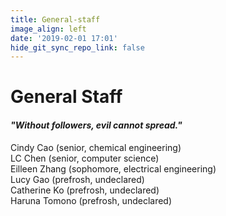 ```yaml
---
title: General-staff
image_align: left
date: '2019-02-01 17:01'
hide_git_sync_repo_link: false
---
```


# General Staff   
#### _"Without followers, evil cannot spread."_
Cindy Cao (senior, chemical engineering)  
LC Chen (senior, computer science)  
Eilleen Zhang (sophomore, electrical engineering)  
Lucy Gao (prefrosh, undeclared)  
Catherine Ko (prefrosh, undeclared)  
Haruna Tomono (prefrosh, undeclared)  
